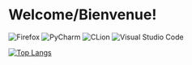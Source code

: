 # Welcome/Bienvenue!
![Firefox](https://img.shields.io/badge/Firefox-FF7139?style=flat&logo=Firefox-Browser&logoColor=white)
![PyCharm](https://img.shields.io/badge/pycharm-143?style=flat&logo=pycharm&logoColor=black&color=black&labelColor=green)
![CLion](https://img.shields.io/badge/CLion-black?style=flat&logo=clion&logoColor=white)
![Visual Studio Code](https://img.shields.io/badge/Visual%20Studio%20Code-0078d7.svg?style=flat&logo=visual-studio-code&logoColor=white)

[![Top Langs](https://github-readme-stats.vercel.app/api/top-langs/?username=wyattshanahan&show_icons=true&theme=tokyonight&langs_count=8&layout=donut-vertical)](https://github.com/anuraghazra/github-readme-stats)

<!--
**wyattshanahan/wyattshanahan** is a ✨ _special_ ✨ repository because its `README.md` (this file) appears on your GitHub profile.

Here are some ideas to get you started:

- 🔭 I’m currently working on ...
- 🌱 I’m currently learning ...
- 👯 I’m looking to collaborate on ...
- 🤔 I’m looking for help with ...
- 💬 Ask me about ...
- 📫 How to reach me: ...
- 😄 Pronouns: ...
- ⚡ Fun fact: ...
-->
